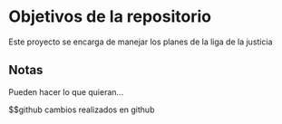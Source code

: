 # Objetivos de la repositorio

Este proyecto se encarga de manejar los planes de la liga de la justicia


## Notas
Pueden hacer lo que quieran...

$$github
cambios realizados en github

